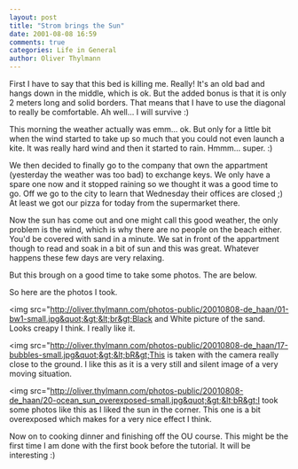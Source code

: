```yaml
---
layout: post
title: "Strom brings the Sun"
date: 2001-08-08 16:59
comments: true
categories: Life in General
author: Oliver Thylmann
---
```



First I have to say that this bed is killing me. Really! It's an old bad and hangs down in the middle, which is ok. But the added bonus is that it is only 2 meters long and solid borders. That means that I have to use the diagonal to really be comfortable. Ah well... I will survive :)

This morning the weather actually was emm... ok. But only for a little bit when the wind started to take up so much that you could not even launch a kite. It was really hard wind and then it started to rain. Hmmm... super. :)

We then decided to finally go to the company that own the appartment (yesterday the weather was too bad) to exchange keys. We only have a spare one now and it stopped raining so we thought it was a good time to go. Off we go to the city to learn that Wednesday their offices are closed ;) At least we got our pizza for today from the supermarket there.

Now the sun has come out and one might call this good weather, the only problem is the wind, which is why there are no people on the beach either. You'd be covered with sand in a minute. We sat in front of the appartment though to read and soak in a bit of sun and this was great. Whatever happens these few days are very relaxing.

But this brough on a good time to take some photos. The are below.



So here are the photos I took.

&lt;img src=&quot;http://oliver.thylmann.com/photos-public/20010808-de_haan/01-bw1-small.jpg&quot;&gt;&lt;br&gt;Black and White picture of the sand. Looks creapy I think. I really like it.

&lt;img src=&quot;http://oliver.thylmann.com/photos-public/20010808-de_haan/17-bubbles-small.jpg&quot;&gt;&lt;bR&gt;This is taken with the camera really close to the ground. I like this as it is a very still and silent image of a very moving situation.

&lt;img src=&quot;http://oliver.thylmann.com/photos-public/20010808-de_haan/20-ocean_sun_overexposed-small.jpg&quot;&gt;&lt;bR&gt;I took some photos like this as I liked the sun in the corner. This one is a bit overexposed which makes for a very nice effect I think.

Now on to cooking dinner and finishing off the OU course. This might be the first time I am done with the first book before the tutorial. It will be interesting :)


